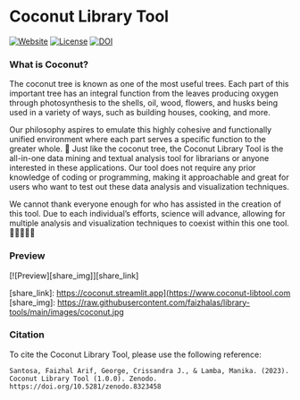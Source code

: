 # Coconut Library Tool

[![Website](https://img.shields.io/website?url=https%3A%2F%2Fwww.coconut-libtool.com%2Fhome)](https://www.coconut-libtool.com/home)
[![License](https://img.shields.io/github/license/faizhalas/library-tools?color=blue)](https://github.com/faizhalas/library-tools/blob/main/LICENSE)
[![DOI](https://zenodo.org/badge/607498534.svg)](https://zenodo.org/badge/latestdoi/607498534)


### What is Coconut?
The coconut tree is known as one of the most useful trees. Each part of this important tree has an integral function from the leaves producing oxygen through photosynthesis to the shells, oil, wood, flowers, and husks being used in a variety of ways, such as building houses, cooking, and more.

Our philosophy aspires to emulate this highly cohesive and functionally unified environment where each part serves a specific function to the greater whole. 🌴 Just like the coconut tree, the Coconut Library Tool is the all-in-one data mining and textual analysis tool for librarians or anyone interested in these applications. Our tool does not require any prior knowledge of coding or programming, making it approachable and great for users who want to test out these data analysis and visualization techniques.

We cannot thank everyone enough for who has assisted in the creation of this tool. Due to each individual’s efforts, science will advance, allowing for multiple analysis and visualization techniques to coexist within this one tool. 🧑🏻‍🤝‍🧑🏾

### Preview
[![Preview][share_img]][share_link]

[share_link]: https://coconut.streamlit.app](https://www.coconut-libtool.com
[share_img]: https://raw.githubusercontent.com/faizhalas/library-tools/main/images/coconut.jpg


### Citation
To cite the Coconut Library Tool, please use the following reference:
```
Santosa, Faizhal Arif, George, Crissandra J., & Lamba, Manika. (2023). Coconut Library Tool (1.0.0). Zenodo. https://doi.org/10.5281/zenodo.8323458
```

